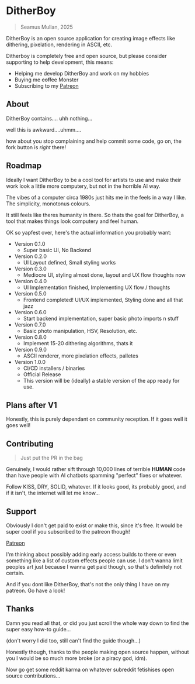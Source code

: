 # DitherBoy

> Seamus Mullan, 2025

DitherBoy is an open source application for creating image effects like dithering, pixelation, rendering in ASCII, etc.

Ditherboy is completely free and open source, but please consider supporting to help development, this means:

- Helping me develop DitherBoy and work on my hobbies
- Buying me ~~coffee~~ Monster
- Subscribing to my [Patreon](patreon.com/24carrrot)

## About

DitherBoy contains.... uhh nothing...

well this is awkward....uhmm....

how about you stop complaining and help commit some code, go on, the fork button is *right* there!

## Roadmap

Ideally I want DitherBoy to be a cool tool for artists to use and make their work look a little more computery, but not in the horrible AI way.

The vibes of a computer circa 1980s just hits me in the feels in a way I like. The simplicity, monotonus colours.

It still feels like theres humanity in there. So thats the goal for DitherBoy, a tool that makes things look computery and feel human.

OK so yapfest over, here's the actual information you probably want:

- Version 0.1.0
  - Super basic UI, No Backend
- Version 0.2.0
  - UI Layout defined, Small styling works
- Version 0.3.0
  - Mediocre UI, styling almost done, layout and UX flow thoughts now
- Version 0.4.0
  - UI Implementation finished, Implementing UX flow / thoughts
- Version 0.5.0
  - Frontend completed! UI/UX implemented, Styling done and all that jazz
- Version 0.6.0
  - Start backend implementation, super basic photo imports n stuff
- Version 0.7.0
  - Basic photo manipulation, HSV, Resolution, etc.
- Version 0.8.0
  - Implement 15-20 dithering algorithms, thats it
- Version 0.9.0
  - ASCII renderer, more pixelation effects, palletes
- Version 1.0.0
  - CI/CD installers / binaries
  - Official Release
  - This version will be (ideally) a stable version of the app ready for use.

## Plans after V1

Honestly, this is purely dependant on community reception. If it goes well it goes well!

## Contributing

> Just put the PR in the bag

Genuinely, I would rather sift through 10,000 lines of terrible **HUMAN** code than have people with AI chatbots spamming "perfect" fixes or whatever.

Follow KISS, DRY, SOLID, whatever. If it looks good, its probably good, and if it isn't, the internet will let me know...

## Support

Obviously I don't get paid to exist or make this, since it's free. It would be super cool if you subscribed to the patreon though!

[Patreon](patreon.com/24carrrot)

I'm thinking about possibly adding early access builds to there or even something like a list of custom effects people can use.
I don't wanna limit peoples art just because I wanna get paid though, so that's definitely not certain.

And if you dont like DitherBoy, that's not the only thing I have on my patreon. Go have a look!

## Thanks

Damn you read all that, or did you just scroll the whole way down to find the super easy how-to guide...

(don't worry I did too, still can't find the guide though...)

Honestly though, thanks to the people making open source happen, without you I would be so much more broke (or a piracy god, idm).

Now go get some reddit karma on whatever subreddit fetishises open source contributions...
